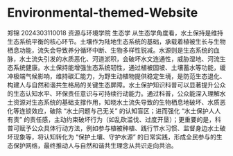 # Environmental-themed-Website

郑锦 2024303110018 资源与环境学院 生态学
从生态学角度看，水土保持是维持生态系统平衡的核心环节。土壤作为陆地生态系统的基础，承载着植被生长与生物栖息功能，流失会导致养分循环中断、生物多样性锐减。水源则是生态系统的血脉，水土流失引发的水质恶化、河道淤积，会破坏水文连通性，威胁湿地、河流生态系统健康。水土保持能增强生态系统韧性，通过植被固坡、土壤蓄水等功能，缓冲极端气候影响，维持碳汇能力，为野生动植物提供稳定生境，是防范生态退化、构建人与自然和谐共生格局的关键生态屏障。水土保护知识科普可以显著提升公众的生态认知水平、环保责任意识与可持续行动能力。通过科普，公众能深入理解水土资源对生态系统的基础支撑作用，知晓水土流失导致的生物栖息地破坏、水质恶化等连锁效应，破除 “水土问题与己无关” 的认知盲区；进而强化 “水土保护人人有责” 的责任感，主动约束破坏行为（如乱砍滥伐、过度开垦）；更重要的是，科普可赋予公众具体行动方法，例如参与植被种植、践行节水习惯、监督身边水土破坏现象等，将认知转化为 “保护土壤、守护水源” 的日常实践，形成全民参与的生态保护网络，最终推动人与自然和谐共生理念从共识走向共治。
